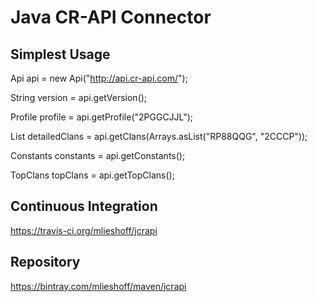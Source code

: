 # Java CR-API Connector

## Simplest Usage ##

Api api = new Api("http://api.cr-api.com/");

String version = api.getVersion();

Profile profile = api.getProfile("2PGGCJJL");

List<DetailedClan> detailedClans = api.getClans(Arrays.asList("RP88QQG", "2CCCP"));

Constants constants = api.getConstants();

TopClans topClans = api.getTopClans();

## Continuous Integration ##

https://travis-ci.org/mlieshoff/jcrapi

## Repository ##

https://bintray.com/mlieshoff/maven/jcrapi


